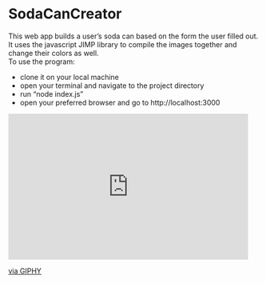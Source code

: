 # SodaCanCreator
This web app builds a user’s soda can based on the form the user filled out. It uses the javascript JIMP library to compile the images together and change their colors as well.   
To use the program:  
  - clone it on your local machine  
  - open your terminal and navigate to the project directory 
  - run “node index.js” 
  - open your preferred browser and go to http://localhost:3000 

<iframe src="https://giphy.com/embed/KGeW1969tDa7hHEYq0" width="480" height="292" frameBorder="0" class="giphy-embed" allowFullScreen></iframe><p><a href="https://giphy.com/gifs/KGeW1969tDa7hHEYq0">via GIPHY</a></p>
